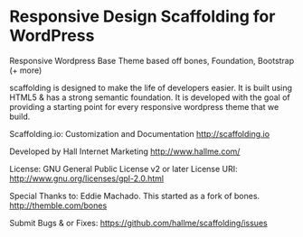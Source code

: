 Responsive Design Scaffolding for WordPress
=======

Responsive Wordpress Base Theme based off bones, Foundation, Bootstrap (+ more)

scaffolding is designed to make the life of developers easier. It is
built using HTML5 & has a strong semantic foundation. It is developed
with the goal of providing a starting point for every responsive
wordpress theme that we build.

Scaffolding.io: Customization and Documentation
http://scaffolding.io

Developed by Hall Internet Marketing
http://www.hallme.com/

License: GNU General Public License v2 or later
License URI: http://www.gnu.org/licenses/gpl-2.0.html

Special Thanks to:
Eddie Machado. This started as a fork of bones. http://themble.com/bones

Submit Bugs & or Fixes:
https://github.com/hallme/scaffolding/issues
